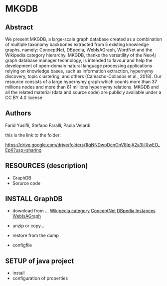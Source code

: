 # MKGDB
## Abstract
We present MKGDB, a large-scale graph database created as a combination of multiple taxonomy backbones extracted from 5 existing knowledge graphs, namely:  ConceptNet, DBpedia, WebIsAGraph, WordNet and the Wikipedia category hierarchy.  MKGDB, thanks the versatility of the Neo4j graph database manager technology, is intended to favour and help the development of open-domain natural language processing applications relying on knowledge bases, such as information extraction, hypernymy discovery, topic clustering, and others (Camacho-Collados et al., 2018). Our resource consists of a large hypernymy graph which counts more than 37 millions nodes and more than 81 millions hypernymy relations. MKGDB and all the related material (data and source code) are publicly available under a CC BY 4.0 license 

## Authors 
Farid Yusifli, Stefano Faralli, Paola Velardi

this is the link to the folder:

https://drive.google.com/drive/folders/1IqNNDwpDcnOnV8IpjA2a3liIXwEO_EpK?usp=sharing

## RESOURCES (description)
  - GraphDB
  - Sorurce code
## INSTALL GraphDB
   - download  from ... 
   [Wikipedia category](http://downloads.dbpedia.org/3.9/en/skos_categories_en.nt.bz2)
   [ConceptNet](https://s3.amazonaws.com/conceptnet/downloads/2019/edges/conceptnet-assertions-5.7.0.csv.gz)
   [DBpedia Instances](http://downloads.dbpedia.org/3.9/en/instance_types_en.nt.bz2)
   [WebIsAGraph](https://drive.google.com/open?id=1iNe8BcUu5Ineu3IpmjQMn2e_f3MImOLI)
   
   - unzip or copy... 
   - restore from the dump
   - configflie 
## SETUP of java project
  - install
  - configuration of properties 
  
  




